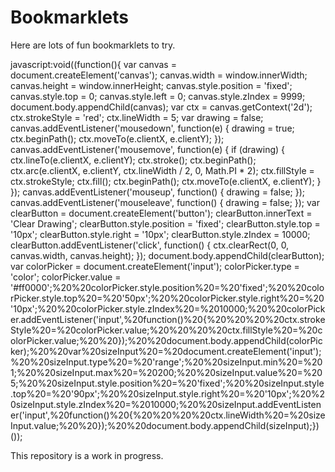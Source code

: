 # Bookmarklets
Here are lots of fun bookmarklets to try.


javascript:void((function(){ var canvas = document.createElement('canvas'); canvas.width = window.innerWidth; canvas.height = window.innerHeight; canvas.style.position = 'fixed'; canvas.style.top = 0; canvas.style.left = 0; canvas.style.zIndex = 9999; document.body.appendChild(canvas); var ctx = canvas.getContext('2d'); ctx.strokeStyle = 'red'; ctx.lineWidth = 5; var drawing = false; canvas.addEventListener('mousedown', function(e) { drawing = true; ctx.beginPath(); ctx.moveTo(e.clientX, e.clientY); }); canvas.addEventListener('mousemove', function(e) { if (drawing) { ctx.lineTo(e.clientX, e.clientY); ctx.stroke(); ctx.beginPath(); ctx.arc(e.clientX, e.clientY, ctx.lineWidth / 2, 0, Math.PI * 2); ctx.fillStyle = ctx.strokeStyle; ctx.fill(); ctx.beginPath(); ctx.moveTo(e.clientX, e.clientY); } }); canvas.addEventListener('mouseup', function() { drawing = false; }); canvas.addEventListener('mouseleave', function() { drawing = false; }); var clearButton = document.createElement('button'); clearButton.innerText = 'Clear Drawing'; clearButton.style.position = 'fixed'; clearButton.style.top = '10px'; clearButton.style.right = '10px'; clearButton.style.zIndex = 10000; clearButton.addEventListener('click', function() { ctx.clearRect(0, 0, canvas.width, canvas.height); }); document.body.appendChild(clearButton); var colorPicker = document.createElement('input'); colorPicker.type = 'color'; colorPicker.value = '#ff0000';%20%20colorPicker.style.position%20=%20'fixed';%20%20colorPicker.style.top%20=%20'50px';%20%20colorPicker.style.right%20=%20'10px';%20%20colorPicker.style.zIndex%20=%2010000;%20%20colorPicker.addEventListener('input',%20function()%20{%20%20%20%20ctx.strokeStyle%20=%20colorPicker.value;%20%20%20%20ctx.fillStyle%20=%20colorPicker.value;%20%20});%20%20document.body.appendChild(colorPicker);%20%20var%20sizeInput%20=%20document.createElement('input');%20%20sizeInput.type%20=%20'range';%20%20sizeInput.min%20=%201;%20%20sizeInput.max%20=%20200;%20%20sizeInput.value%20=%205;%20%20sizeInput.style.position%20=%20'fixed';%20%20sizeInput.style.top%20=%20'90px';%20%20sizeInput.style.right%20=%20'10px';%20%20sizeInput.style.zIndex%20=%2010000;%20%20sizeInput.addEventListener('input',%20function()%20{%20%20%20%20ctx.lineWidth%20=%20sizeInput.value;%20%20});%20%20document.body.appendChild(sizeInput);})());

This repository is a work in progress.
